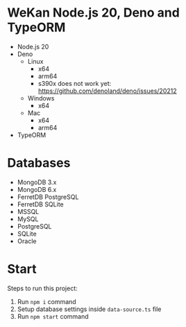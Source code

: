 # WeKan Node.js 20, Deno and TypeORM

- Node.js 20
- Deno
  - Linux
    - x64
    - arm64
    - s390x does not work yet: https://github.com/denoland/deno/issues/20212
  - Windows
    - x64
  - Mac
    - x64
    - arm64
- TypeORM

# Databases

- MongoDB 3.x
- MongoDB 6.x
- FerretDB PostgreSQL
- FerretDB SQLite
- MSSQL
- MySQL
- PostgreSQL
- SQLite
- Oracle

# Start

Steps to run this project:

1. Run `npm i` command
2. Setup database settings inside `data-source.ts` file
3. Run `npm start` command
